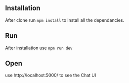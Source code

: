 ## Installation 
After clone run `npm install` to install all the dependancies.

## Run
After installation use `npm run dev`

## Open
use http://localhost:5000/ to see the Chat UI
